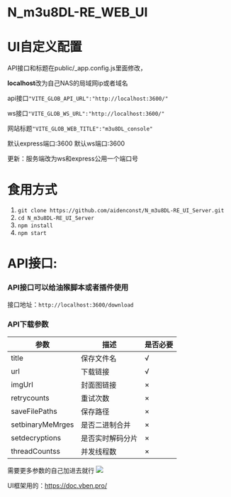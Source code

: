 # N_m3u8DL-RE_WEB_UI
# UI自定义配置
API接口和标题在public/_app.config.js里面修改，

**localhost**改为自己NAS的局域网ip或者域名

api接口`"VITE_GLOB_API_URL":"http://localhost:3600/"`

ws接口`"VITE_GLOB_WS_URL":"http://localhost:3600/"`

网站标题`"VITE_GLOB_WEB_TITLE":"m3u8DL_console"`

默认express端口:3600
默认ws端口:3600

更新：服务端改为ws和express公用一个端口号
# 食用方式
1. `git clone https://github.com/aidenconst/N_m3u8DL-RE_UI_Server.git`
2. `cd N_m3u8DL-RE_UI_Server`
3. `npm install`
4. `npm start`


# API接口:
### API接口可以给油猴脚本或者插件使用
接口地址：`http://localhost:3600/download`
### API下载参数
参数  | 描述  | 是否必要
 ---- | ----- | ------  
title  | 保存文件名 | √
url  | 下载链接 | √
imgUrl  | 封面图链接 | ×
retrycounts  | 重试次数 | ×
saveFilePaths  | 保存路径 | ×
setbinaryMeMrges  | 是否二进制合并 | ×
setdecryptions  | 是否实时解码分片 | ×
threadCountss  | 并发线程数 | ×


需要更多参数的自己加进去就行
<img src="https://github.com/aidenconst/N_m3u8DL-RE_WEB_UI/blob/d67176fb2682ad3c1b1a7d9f82a65b2f3e8946aa/1.PNG">

UI框架用的：https://doc.vben.pro/
